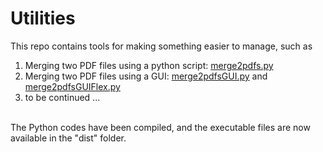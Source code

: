 # Utilities
This repo contains tools for making something easier to manage, such as
1. Merging two PDF files using a python script: [merge2pdfs.py](https://github.com/erickpaulus/utilities/blob/main/merge2pdfs.py)
2. Merging two PDF files using a GUI: [merge2pdfsGUI.py](https://github.com/erickpaulus/utilities/blob/main/merge2pdfsGUI.py) and [merge2pdfsGUIFlex.py](https://github.com/erickpaulus/utilities/blob/main/merge2pdfsGUIFlex.py)   
3. to be continued ... 

<br>The Python codes have been compiled, and the executable files are now available in the "dist" folder.
